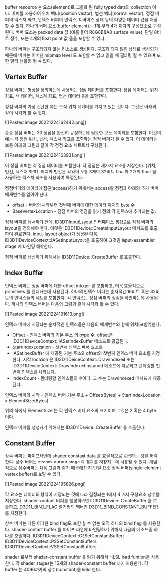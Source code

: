 buffer resource 는 요소(element)로 그룹화 된 fully typed data의 collection 이다. 버퍼를 사용하여 위치 벡터(position vector), 법선 벡터(normal vector), 정점 버퍼의 텍스쳐 좌표, 인덱스 버퍼의 인덱스, 디바이스 상태 등의 다양한 데이터 값을 저장할 수 있다. 하나의 버퍼 요소(buffer element)는 1개 부터 4개 까지의 구성요소로 구성된다. 버퍼 요소는 packed data 값 (예를 들어 R8G8B8A8 surface value), 단일 8비트 정수, 또는 4개의 float point 값 들을 포함할 수 있다. 

하나의 버퍼는 구조화되지 않는 리소스로 생성된다. 구조화 되지 않은 상태로 생성되기 때문에 버퍼는 어떠한 mipmap level 도 포함할 수 없고 읽을 때 필터링 될 수 있으며 또한 멀티 샘플링 될 수 없다.

## Vertex Buffer

정점 버퍼는 형상을 정의하는데 사용되는 정점 데이터를 포함한다. 정점 데이터는 위치 좌표, 색 데이터, 텍스져 좌표, 법선 데이터 등을 포함한다.

정점 버퍼의 가장 간단한 예는 오직 위치 데이터를 가지고 있는 것이다. 그것은 아래와 같이 시각화 할 수 있다.

![[Pasted image 20221224162442.png]]

종종 정점 버퍼는 3D 정점을 완전히 규정하는데 필요한 모든 데이터를 포함한다. 이것의 예는 각 정점 위치, 법선, 텍스쳐 좌표를 포함하는 정점 버퍼가 될 수 있다. 이 데이터는 보통 아래의 그림과 같이 각 정점 요소 세트로서 구성된다.

![[Pasted image 20221224163931.png]]

이 정점 버퍼는 각 정점 데이터를 포함한다. 각 정점은 세가지 요소를 저장한다. (위치, 법선, 텍스쳐 좌표). 위치와 법선은 각각이 보통 3개의 32비트 float과 2개의 float 을 사용하는 텍스쳐 좌표를 사용하여 특정된다.

정점버퍼의 데이터에 접근(access)하기 위해서는 access할 정점과 야래의 추가 버퍼 매개변수를 알아야 한다. 
- offset - 버퍼의 시작부터 첫번째 버퍼에 대한 데이터 까지의 byte 수
- BaseVertexLocation - 점점 버퍼의 정점을 읽기 전의 각 인덱스에 추가되는 값.

정점 버퍼를 생서하기 전에, ID3D11InputLayout 인터페이스 생성으로 점점 버퍼의 layout을 정의해야 한다. 이것은 ID3D11Device::CreateInputLayout 메서드를 호출하여 완료한다. input-layout object가 생성된 다음, ID3D11DeviceContext::IASetInputLayout을 호출하여 그것을 input-assambler stage 에 바인딩 해야한다. 

정점 버퍼를 생성하기 위해서는 ID3D11Device::CreateBuffer 를 호출한다.

## Index Buffer

인텍스 버퍼는 정점 버퍼에 대한 offset integer 를 포함하고, 더욱 효율적으로 primitives 를 렌더하는데 사용된다. 하나의 인덱스 버퍼는 순자적인 16비트 혹은 32비트의 인덱스들의 세트를 포함한다. 각 인덱스는 정점 버퍼의 정점을 확인하는데 사용된다. 하나의 인덱스 버퍼는 다음의 그림과 같이 시각화 할 수 있다.

![[Pasted image 20221224191613.png]]

인덱스 버퍼에 저장되는 순차적인 인덱스들은 다음의 매개변수와 함께 위치(포함?)한다.
- Offset - 인덱스 버퍼의 기본 주소 의 bype 수. offset은 ID3D11DeviceContext::IASetIndexBuffer 메소드로 공급된다.
- StartIndexLocation - 첫번째 인덱스 버퍼 요소를  
- IASetInexBuffer 에 제공된 기본 주소와 offset의 첫번째 인덱스 버퍼 요소를 지정한다. 시작 location 은 ID3D11DeiceContext::DrawIndexed 또는 ID3D11DeviceContext::DrawIndexedInstaned 메소드에 제공되고 렌더링할 첫번째 인덱스를 나타낸다.
- IndexCount - 렌더링할 인덱스들의 수이다. 그 수는 DrawIndexed 메서드에 제공된다.

인덱스 버퍼의 시작 = 인덱스 버퍼 기본 주소 + Offset(Bytes) + StartIndexLocation x ElementSize(Bytes)

위의 식에서 ElementSize 는 각 인덱스 버퍼 요소의 크기이며 그것은 2 혹은 4 byte 이다.

인덱스 버퍼를 생성하기 위해서는 ID3D11Device::CreateBuffer 를 호출한다.

## Constant Buffer

상수 버퍼는 파이프라인에 shader constant data 를 효율적으로 공급하는 것을 허락한다. 상수 버퍼는 stream-output stage 의 결과를 저장하느데 사용될 수 있다. 개념적으로 상수버퍼는 다음 그림과 같기 때문에 단지 단일 요소 정적 버퍼(single-element vertex buffer)로 보일 수 있다. 

![[Pasted image 20221224195826.png]]

각 요소는 데이터의 형식이 저장되는 것에 따라 결정되는 1에서 4 가지 구성요소 상수를 저장한다. shader-contant 버퍼를 생성하려면 ID3D11Device::CreateBuffer 를 호출하고, D3D11_BIND_FLAG 열거형의 맴버인 D3D11_BIND_CONSTANT_BUFFER 를 지정한다.

상수 버퍼는 다른 어떠한 bind flag도 포함 될 수 없는 오직 하나의 bind flag 를 사용한다. shader-contant buffer 를 파이프 라인에 바인딩하기 위해서 다음의 메소드중 하나를 호출하다.
ID3D11DeviceContext::GSSetConstantBuffers
ID3D11DeviceContext::PSSetConstantBuffers
ID3D11DeviceContext::VSSetConstantBuffers

shader 로부터 shader-constant buffer 를 읽기 위해서 HLSL load funtion을 사용한다. 각 shader stages는 15개의 shader-constant buffer 까지 허용한다. 각 buffer 는 4096까지의 상수(constant)를 hold 한다.

